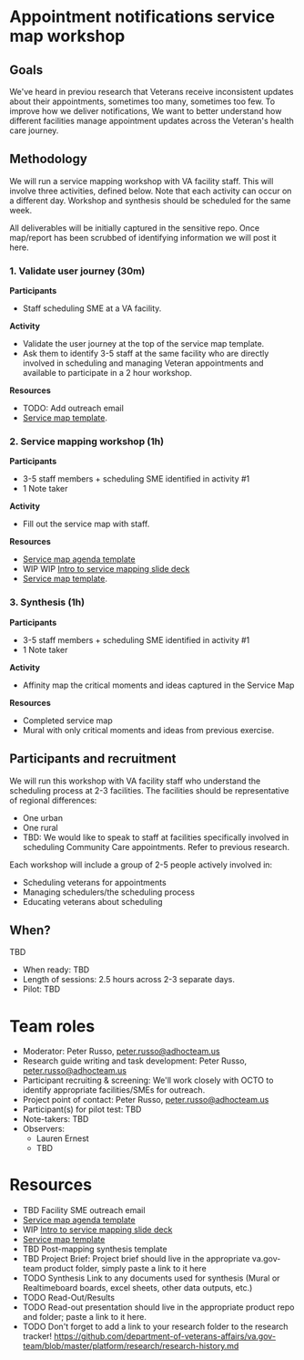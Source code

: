 # Appointment notifications service map workshop

## Goals

We've heard in previou research that Veterans receive inconsistent updates about their appointments, sometimes too many, sometimes too few. To improve how we deliver notifications, We want to better understand how different facilities manage appointment updates across the Veteran's health care journey.

## Methodology

We will run a service mapping workshop with VA facility staff. This will involve three activities, defined below. Note that each activity can occur on a different day. Workshop and synthesis should be scheduled for the same week.

All deliverables will be initially captured in the sensitive repo. Once map/report has been scrubbed of identifying information we will post it here.

### 1. Validate user journey (30m)

**Participants**
* Staff scheduling SME at a VA facility.

**Activity**
* Validate the user journey at the top of the service map template.
* Ask them to identify 3-5 staff at the same facility who are directly involved in scheduling and managing Veteran appointments and available to participate in a 2 hour workshop.

**Resources**
* TODO: Add outreach email
* [Service map template](https://app.mural.co/t/adhoccorporateworkspace2583/m/adhoccorporateworkspace2583/1628006047131/4a3af5fc0571c2afe52427b9a3b3b6b3b168d96e?sender=ub08ff1d80ee7bd38d6c02354). 

### 2. Service mapping workshop (1h)

**Participants**
* 3-5 staff members + scheduling SME identified in activity #1
* 1 Note taker
 
**Activity**
* Fill out the service map with staff.

**Resources**
* [Service map agenda template](https://github.com/department-of-veterans-affairs/va.gov-team/blob/master/products/health-care/appointments/va-online-scheduling/research/appt-notifications-service-map/service-map-workshop/workshop-agenda-template.md)
* WIP WIP [Intro to service mapping slide deck](https://github.com/department-of-veterans-affairs/va.gov-team/blob/master/products/health-care/appointments/va-online-scheduling/research/appt-notifications-service-map/service-map-workshop/Service%20map%20workshop%20-%20deck.pptx)
* [Service map template](https://app.mural.co/t/adhoccorporateworkspace2583/m/adhoccorporateworkspace2583/1628006047131/4a3af5fc0571c2afe52427b9a3b3b6b3b168d96e?sender=ub08ff1d80ee7bd38d6c02354). 

### 3. Synthesis (1h)

**Participants**
* 3-5 staff members + scheduling SME identified in activity #1
* 1 Note taker
 
**Activity**
* Affinity map the critical moments and ideas captured in the Service Map

**Resources**
* Completed service map
* Mural with only critical moments and ideas from previous exercise.

## Participants and recruitment

We will run this workshop with VA facility staff who understand the scheduling process at 2-3 facilities. The facilities should be representative of regional differences:
* One urban
* One rural
* TBD: We would like to speak to staff at facilities specifically involved in scheduling Community Care appointments. Refer to previous research.

Each workshop will include a group of 2-5 people actively involved in: 
* Scheduling veterans for appointments
* Managing schedulers/the scheduling process
* Educating veterans about scheduling

## When?
TBD

* When ready: TBD
* Length of sessions: 2.5 hours across 2-3 separate days.
* Pilot: TBD

# Team roles

* Moderator: Peter Russo, peter.russo@adhocteam.us
* Research guide writing and task development: Peter Russo, peter.russo@adhocteam.us
* Participant recruiting & screening: We'll work closely with OCTO to identify appropriate facilities/SMEs for outreach.
* Project point of contact: Peter Russo, peter.russo@adhocteam.us
* Participant(s) for pilot test: TBD
* Note-takers: TBD
* Observers:
  * Lauren Ernest
  * TBD  

# Resources
* TBD Facility SME outreach email
* [Service map agenda template](https://github.com/department-of-veterans-affairs/va.gov-team/blob/master/products/health-care/appointments/va-online-scheduling/research/appt-notifications-service-map/service-map-workshop/workshop-agenda-template.md)
* WIP [Intro to service mapping slide deck](https://github.com/department-of-veterans-affairs/va.gov-team/blob/master/products/health-care/appointments/va-online-scheduling/research/appt-notifications-service-map/service-map-workshop/Service%20map%20workshop%20-%20deck.pptx)
* [Service map template](https://app.mural.co/t/adhoccorporateworkspace2583/m/adhoccorporateworkspace2583/1628006047131/4a3af5fc0571c2afe52427b9a3b3b6b3b168d96e?sender=ub08ff1d80ee7bd38d6c02354)
* TBD Post-mapping synthesis template
* TBD Project Brief: Project brief should live in the appropriate va.gov-team product folder, simply paste a link to it here
* TODO Synthesis Link to any documents used for synthesis (Mural or Realtimeboard boards, excel sheets, other data outputs, etc.)
* TODO Read-Out/Results
* TODO Read-out presentation should live in the appropriate product repo and folder; paste a link to it here.
* TODO Don't forget to add a link to your research folder to the research tracker! https://github.com/department-of-veterans-affairs/va.gov-team/blob/master/platform/research/research-history.md
